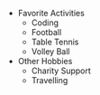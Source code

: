 * Favorite Activities
  * Coding
  * Football
  * Table Tennis
  * Volley Ball
* Other Hobbies
  * Charity Support
  * Travelling
